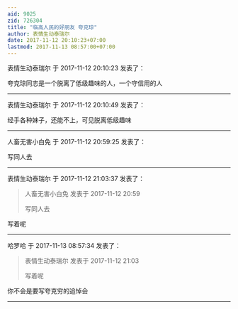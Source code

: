 ```yaml
---
aid: 9025
zid: 726304
title: "临高人民的好朋友 夸克琼"
author: 表情生动泰瑞尔
date: 2017-11-12 20:10:23+07:00
lastmod: 2017-11-13 08:57:00+07:00
---
```


表情生动泰瑞尔 于 2017-11-12 20:10:23 发表了：

夸克琼同志是一个脱离了低级趣味的人，一个守信用的人

---

表情生动泰瑞尔 于 2017-11-12 20:10:49 发表了：

经手各种妹子，还能不上，可见脱离低级趣味

---

人畜无害小白免 于 2017-11-12 20:59:25 发表了：

写同人去

---

表情生动泰瑞尔 于 2017-11-12 21:03:37 发表了：

> 人畜无害小白免 发表于 2017-11-12 20:59
>
> 写同人去

写着呢

---

哈罗哈 于 2017-11-13 08:57:34 发表了：

> 表情生动泰瑞尔 发表于 2017-11-12 21:03
>
> 写着呢

你不会是要写夸克穷的追悼会

---

